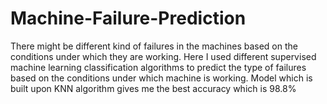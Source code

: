 # Machine-Failure-Prediction
There might be different kind of failures in the machines based on the conditions under which they are working. Here I used different supervised machine learning classification algorithms to predict the type of failures based on the conditions under which machine is working.
Model which is built upon KNN algorithm gives me the best accuracy which is 98.8% 
